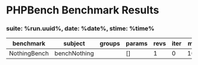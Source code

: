 PHPBench Benchmark Results
==========================

### suite: %run.uuid%, date: %date%, stime: %time%

benchmark | subject | groups | params | revs | iter | mem | time | comp_z_value | comp_deviation
 --- | --- | --- | --- | --- | --- | --- | --- | --- | --- 
NothingBench | benchNothing |  | [] | 1 | 0 | 100b | 10.000μs | 0.00σ | 0.00%
